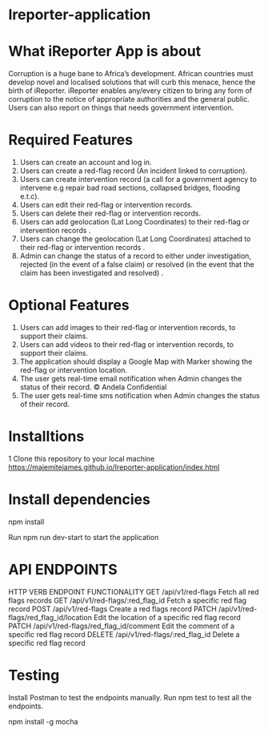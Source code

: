 ﻿# Ireporter-application
 
 # What iReporter App is about
  Corruption is a huge bane to Africa’s development. African countries must develop novel and localised solutions that will curb this       menace, hence the birth of iReporter. iReporter enables any/every citizen to bring any form of corruption to the notice of appropriate     authorities and the general public. Users can also report on things that needs government intervention.

# Required Features
1. Users can create an account and log in.
2. Users can create a red-flag record (An incident linked to corruption).
3. Users can create intervention record (a call for a government agency to intervene e.g
repair bad road sections, collapsed bridges, flooding e.t.c).
4. Users can edit their red-flag or intervention records.
5. Users can delete their red-flag or intervention records.
6. Users can add geolocation (Lat Long Coordinates) to their red-flag or intervention
records .
7. Users can change the geolocation (Lat Long Coordinates) attached to their red-flag or
intervention records .
8. Admin can change the status of a record to either under investigation, rejected (in the
event of a false claim) or resolved (in the event that the claim has been investigated and
resolved) .

# Optional Features
1. Users can add images to their red-flag or intervention records, to support their claims.
2. Users can add videos to their red-flag or intervention records, to support their claims.
3. The application should display a Google Map with Marker showing the red-flag or
intervention location.
4. The user gets real-time email notification when Admin changes the status of their record.
© Andela Confidential
5. The user gets real-time sms notification when Admin changes the status of their record.

# Installtions
1 Clone this repository to your local machine 
  https://majemitejames.github.io/Ireporter-application/index.html
  
 # Install dependencies
 
  npm install

  Run npm run dev-start to start the application
  
 # API ENDPOINTS
  HTTP VERB	ENDPOINT	FUNCTIONALITY
  GET	/api/v1/red-flags	Fetch all red flags records
  GET	/api/v1/red-flags/:red_flag_id	Fetch a specific red flag record
  POST	/api/v1/red-flags	Create a red flags record
  PATCH	/api/v1/red-flags/red_flag_id/location	Edit the location of a specific red flag record
  PATCH	/api/v1/red-flags/red_flag_id/comment	Edit the comment of a specific red flag record
  DELETE	/api/v1/red-flags/:red_flag_id	Delete a specific red flag record
  
 # Testing
  Install Postman to test the endpoints manually.
  Run npm test to test all the endpoints.
  
  npm install -g mocha
